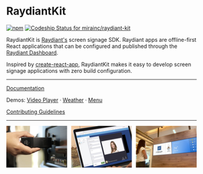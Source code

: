 # RaydiantKit

[![npm](https://img.shields.io/npm/v/raydiant-kit.svg)](https://www.npmjs.com/package/raydiant-kit) [ ![Codeship Status for mirainc/raydiant-kit](https://app.codeship.com/projects/c58d4e70-9d48-0134-e482-0ad6b5578a26/status?branch=master)](https://app.codeship.com/projects/188612)

RaydiantKit is [Raydiant's](https://www.raydiant.com) screen signage SDK. Raydiant apps are offline-first React applications that can be configured and published through the [Raydiant Dashboard](https://dash.raydiant.com).

Inspired by [create-react-app](https://github.com/facebook/create-react-app), RaydiantKit makes it easy to develop screen signage applications with zero build configuration.

---

[Documentation](https://raydiant-kit.raydiant.com/)

Demos:
[Video Player](https://raydiant-kit-video-example.netlify.com) ·
[Weather](https://raydiant-kit-weather-example.netlify.com) ·
[Menu](https://raydiant-kit-menu-example.netlify.com)

[Contributing Guidelines](CONTRIBUTING.md)

---

![](raydiant-steps.png)
